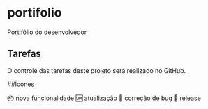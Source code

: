 # portifolio
Portifólio do desenvolvedor

## Tarefas

O controle das tarefas deste projeto será realizado no GitHub.

##Ícones

:package: nova funcionalidade 
:up: atualização 
:bug: correção de bug 
:crossed_flags: release 